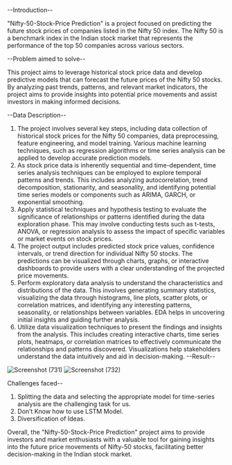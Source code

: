 --Introduction--

"Nifty-50-Stock-Price Prediction" is a project focused on predicting the future stock prices of companies listed in the Nifty 50 index. The Nifty 50 is a benchmark index in the Indian stock market that represents the performance of the top 50 companies across various sectors.

--Problem aimed to solve--

This project aims to leverage historical stock price data and develop predictive models that can forecast the future prices of the Nifty 50 stocks. By analyzing past trends, patterns, and relevant market indicators, the project aims to provide insights into potential price movements and assist investors in making informed decisions.

--Data Description--

1. The project involves several key steps, including data collection of historical stock prices for the Nifty 50 companies, data preprocessing, feature engineering, and model training. Various machine learning techniques, such as regression algorithms or time series analysis can be applied to develop accurate prediction models.
2. As stock price data is inherently sequential and time-dependent, time series analysis techniques can be employed to explore temporal patterns and trends. This includes analyzing autocorrelation, trend decomposition, stationarity, and seasonality, and identifying potential time series models or components such as ARIMA, GARCH, or exponential smoothing.
3. Apply statistical techniques and hypothesis testing to evaluate the significance of relationships or patterns identified during the data exploration phase. This may involve conducting tests such as t-tests, ANOVA, or regression analysis to assess the impact of specific variables or market events on stock prices.
4. The project output includes predicted stock price values, confidence intervals, or trend direction for individual Nifty 50 stocks. The predictions can be visualized through charts, graphs, or interactive dashboards to provide users with a clear understanding of the projected price movements.
5. Perform exploratory data analysis to understand the characteristics and distributions of the data. This involves generating summary statistics, visualizing the data through histograms, line plots, scatter plots, or correlation matrices, and identifying any interesting patterns, seasonality, or relationships between variables. EDA helps in uncovering initial insights and guiding further analysis.
6. Utilize data visualization techniques to present the findings and insights from the analysis. This includes creating interactive charts, time series plots, heatmaps, or correlation matrices to effectively communicate the relationships and patterns discovered. Visualizations help stakeholders understand the data intuitively and aid in decision-making.
--Result--

![Screenshot (731)](https://github.com/patel-ankit1999/Nifty-50-Stock-Price/assets/125917403/eedc97d0-c502-4d81-8d5a-9cb8de2917aa)
![Screenshot (732)](https://github.com/patel-ankit1999/Nifty-50-Stock-Price/assets/125917403/5d93e40b-e866-4cca-9b7d-c569c96ae50f)

Challenges faced--
1. Splitting the data and selecting the appropriate model for time-series analysis are the challenging task for us.
2. Don’t Know how to use LSTM Model.
3. Diversification of Ideas.


Overall, the "Nifty-50-Stock-Price Prediction" project aims to provide investors and market enthusiasts with a valuable tool for gaining insights into the future price movements of Nifty-50 stocks, facilitating better decision-making in the Indian stock market.
